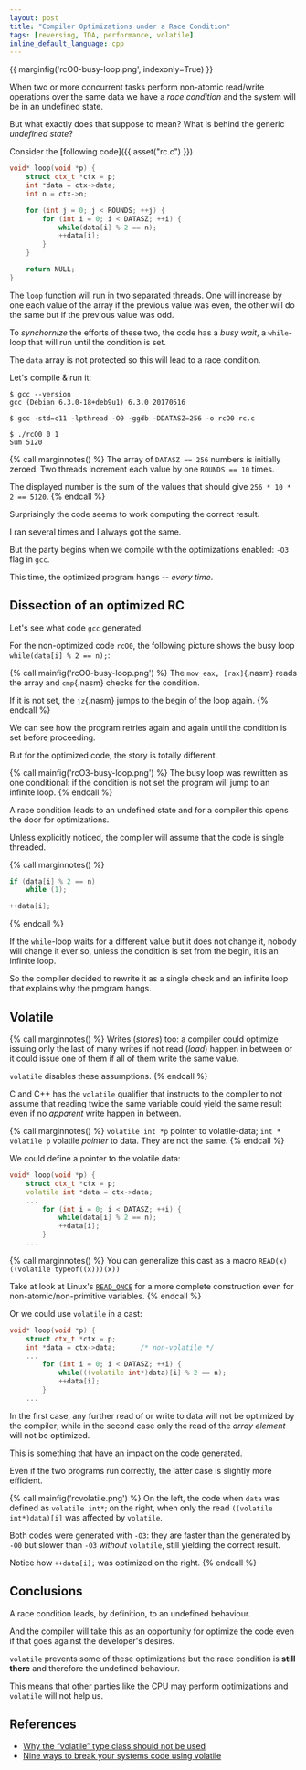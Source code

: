 ```yaml
---
layout: post
title: "Compiler Optimizations under a Race Condition"
tags: [reversing, IDA, performance, volatile]
inline_default_language: cpp
---
```


{{ marginfig('rcO0-busy-loop.png', indexonly=True) }}

When two or more concurrent tasks perform non-atomic read/write operations
over the same data we have a *race condition* and
the system will be in an undefined state.

But what exactly does that suppose to mean? What is behind the
generic *undefined state*?<!--more-->


Consider the [following code]({{ asset("rc.c") }})

```cpp
void* loop(void *p) {
    struct ctx_t *ctx = p;
    int *data = ctx->data;
    int n = ctx->n;

    for (int j = 0; j < ROUNDS; ++j) {
        for (int i = 0; i < DATASZ; ++i) {
            while(data[i] % 2 == n);
            ++data[i];
        }
    }

    return NULL;
}
```

The `loop` function will run in two separated threads. One will
increase by one each value of the array if the previous
value was even, the other will do the same but if the previous
value was odd.

To *synchornize* the efforts of these two, the code has a *busy wait*,
a `while`-loop that will run until the condition is set.

The `data` array is not protected so this will lead to a race condition.

Let's compile & run it:

```shell
$ gcc --version
gcc (Debian 6.3.0-18+deb9u1) 6.3.0 20170516

$ gcc -std=c11 -lpthread -O0 -ggdb -DDATASZ=256 -o rcO0 rc.c

$ ./rcO0 0 1
Sum 5120
```

{% call marginnotes() %}
The array of `DATASZ == 256` numbers is initially zeroed. Two
threads increment each value by one `ROUNDS == 10` times.

The displayed number is
the sum of the values that should give `256 * 10 * 2 == 5120`.
 {% endcall %}

Surprisingly the code seems to work computing the correct result.

I ran several times and I always got the same.

But the party begins when we compile with the optimizations enabled: `-O3`
flag in `gcc`.

This time, the optimized program hangs -- *every time*.

## Dissection of an optimized RC

Let's see what code `gcc` generated.

For the non-optimized code `rcO0`, the following picture shows the busy loop
`while(data[i] % 2 == n);`:

{% call mainfig('rcO0-busy-loop.png') %}
The `mov eax, [rax]`{.nasm} reads the array and
`cmp`{.nasm} checks for the
condition.

If it is not set, the `jz`{.nasm} jumps to the begin
of the loop again.
{% endcall %}

We can see how the program retries again and again until the condition
is set before proceeding.

But for the optimized code, the story is totally different.

{% call mainfig('rcO3-busy-loop.png') %}
The busy loop was rewritten as one conditional: if the condition
is not set the program will jump to an infinite loop.
{% endcall %}

A race condition leads to an undefined state and for a compiler this
opens the door for optimizations.

Unless explicitly noticed, the compiler will assume that the code is
single threaded.

{% call marginnotes() %}
```cpp
if (data[i] % 2 == n)
    while (1);

++data[i];
```
{% endcall %}

If the `while`-loop waits for a different value but it does not change
it, nobody will change it ever so, unless the condition is set
from the begin, it is an infinite loop.

So the compiler decided to rewrite it as a single check and
an infinite loop that explains why the program hangs.

## Volatile

{% call marginnotes() %}
Writes (*stores*) too: a compiler could optimize issuing
only the last of many writes if not read (*load*) happen in between or it could
issue one of them if all of them write the same value.

`volatile` disables these assumptions. {% endcall %}

C and C++ has the `volatile` qualifier that instructs to the compiler
to not assume that reading twice
the same variable could yield the
same result even if no *apparent* write happen in between.

{% call marginnotes() %}
`volatile int *p`  pointer to volatile-data; `int * volatile p`
volatile *pointer* to data. They are not the same. {% endcall %}

We could define a pointer to the volatile data:

```cpp
void* loop(void *p) {
    struct ctx_t *ctx = p;
    volatile int *data = ctx->data;
    ...
        for (int i = 0; i < DATASZ; ++i) {
            while(data[i] % 2 == n);
            ++data[i];
        }
    ...
```

{% call marginnotes() %}
You can generalize this cast as a macro
`READ(x) ((volatile typeof((x)))(x))`

Take at look at Linux's
[`READ_ONCE`](https://github.com/torvalds/linux/blob/f143c11bb7b924403ea2d5b5c990717772293620/include/linux/compiler.h#L275-L293)
for a more complete construction even for non-atomic/non-primitive variables. {% endcall %}

Or we could use `volatile` in a cast:

```cpp
void* loop(void *p) {
    struct ctx_t *ctx = p;
    int *data = ctx->data;      /* non-volatile */
    ...
        for (int i = 0; i < DATASZ; ++i) {
            while(((volatile int*)data)[i] % 2 == n);
            ++data[i];
        }
    ...
```

In the first case, any further read of or write to data will
not be optimized by the compiler; while in the second case
only the read of the *array element* will not be optimized.

This is something that have an impact on the code generated.

Even if the two programs run correctly, the
latter case is slightly more efficient.

{% call mainfig('rcvolatile.png') %}
On the left, the code when `data` was defined as `volatile int*`;
on the right, when only the read `((volatile int*)data)[i]` was
affected by `volatile`.

Both codes were generated with `-O3`: they are faster than
the generated by `-O0` but slower than `-O3` *without* `volatile`,
still yielding the correct result.

Notice how `++data[i];` was optimized on the right.
{% endcall %}


## Conclusions

A race condition leads, by definition, to an undefined behaviour.

And the compiler will take this as an opportunity for optimize
the code even if that goes against the developer's desires.

`volatile` prevents some of these optimizations but
the race condition is **still there** and therefore the undefined
behaviour.

This means that other parties like the CPU may perform
optimizations and `volatile` will not help us.

## References

 - [Why the “volatile” type class should not be used](https://www.kernel.org/doc/html/v4.12/process/volatile-considered-harmful.html)
 - [Nine ways to break your systems code using volatile](https://blog.regehr.org/archives/28)
